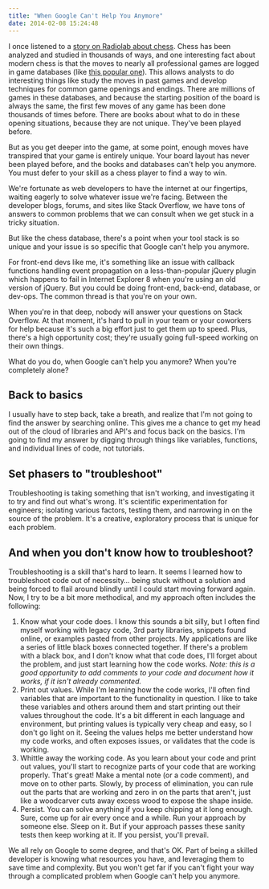 ```yaml
---
title: "When Google Can't Help You Anymore"
date: 2014-02-08 15:24:48
---
```


I once listened to a [story on Radiolab about chess][1]. Chess has been analyzed and studied in thousands of ways, and one interesting fact about modern chess is that the moves to nearly all professional games are logged in game databases (like [this popular one][2]). This allows analysts to do interesting things like study the moves in past games and develop techniques for common game openings and endings. There are millions of games in these databases, and because the starting position of the board is always the same, the first few moves of any game has been done thousands of times before. There are books about what to do in these opening situations, because they are not unique. They've been played before.

 [1]: http://www.radiolab.org/story/153809-rules-set-you-free/
 [2]: http://en.wikipedia.org/wiki/ChessBase

But as you get deeper into the game, at some point, enough moves have transpired that your game is entirely unique. Your board layout has never been played before, and the books and databases can't help you anymore. You must defer to your skill as a chess player to find a way to win.

We're fortunate as web developers to have the internet at our fingertips, waiting eagerly to solve whatever issue we're facing. Between the developer blogs, forums, and sites like Stack Overflow, we have tons of answers to common problems that we can consult when we get stuck in a tricky situation.

But like the chess database, there's a point when your tool stack is so unique and your issue is so specific that Google can't help you anymore.

For front-end devs like me, it's something like an issue with callback functions handling event propagation on a less-than-popular jQuery plugin which happens to fail in Internet Explorer 8 when you're using an old version of jQuery. But you could be doing front-end, back-end, database, or dev-ops. The common thread is that you're on your own.

When you're in that deep, nobody will answer your questions on Stack Overflow. At that moment, it's hard to pull in your team or your coworkers for help because it's such a big effort just to get them up to speed. Plus, there's a high opportunity cost; they're usually going full-speed working on their own things.

What do you do, when Google can't help you anymore? When you're completely alone?

## Back to basics

I usually have to step back, take a breath, and realize that I'm not going to find the answer by searching online. This gives me a chance to get my head out of the cloud of libraries and API's and focus back on the basics. I'm going to find my answer by digging through things like variables, functions, and individual lines of code, not tutorials.

## Set phasers to "troubleshoot"

Troubleshooting is taking something that isn't working, and investigating it to try and find out what's wrong. It's scientific experimentation for engineers; isolating various factors, testing them, and narrowing in on the source of the problem. It's a creative, exploratory process that is unique for each problem.

## And when you don't know how to troubleshoot?

Troubleshooting is a skill that's hard to learn. It seems I learned how to troubleshoot code out of necessity… being stuck without a solution and being forced to flail around blindly until I could start moving forward again. Now, I try to be a bit more methodical, and my approach often includes the following:

1.  Know what your code does. I know this sounds a bit silly, but I often find myself working with legacy code, 3rd party libraries, snippets found online, or examples pasted from other projects. My applications are like a series of little black boxes connected together. If there's a problem with a black box, and I don't know what that code does, I'll forget about the problem, and just start learning how the code works. *Note: this is a good opportunity to add comments to your code and document how it works, if it isn't already commented.*
2.  Print out values. While I'm learning how the code works, I'll often find variables that are important to the functionality in question. I like to take these variables and others around them and start printing out their values throughout the code. It's a bit different in each language and environment, but printing values is typically very cheap and easy, so I don't go light on it. Seeing the values helps me better understand how my code works, and often exposes issues, or validates that the code is working.
3.  Whittle away the working code. As you learn about your code and print out values, you'll start to recognize parts of your code that are working properly. That's great! Make a mental note (or a code comment), and move on to other parts. Slowly, by process of elimination, you can rule out the parts that are working and zero in on the parts that aren't, just like a woodcarver cuts away excess wood to expose the shape inside.
4.  Persist. You can solve anything if you keep chipping at it long enough. Sure, come up for air every once and a while. Run your approach by someone else. Sleep on it. But if your approach passes these sanity tests then keep working at it. If you persist, you'll prevail.

We all rely on Google to some degree, and that's OK. Part of being a skilled developer is knowing what resources you have, and leveraging them to save time and complexity. But you won't get far if you can't fight your way through a complicated problem when Google can't help you anymore.
